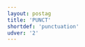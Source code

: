 ```yaml
---
layout: postag
title: 'PUNCT'
shortdef: 'punctuation'
udver: '2'
---
```

<!-- Interlanguage links updated Po 11. listopadu 2024, 20:09:26 CET -->
